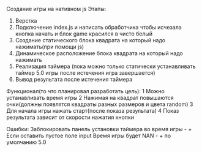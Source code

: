 Создание игры на нативном js
Этапы:

1. Верстка
2. Подключение index.js и написать обработчика чтобы исчезала кнопка начать и блок game красился в чисто белый
3. Создание статического блока квадрата на который надо нажимать(при помощи js)
4. Динамическое расположение блока квадрата на который надо нажимать
5. Реализация таймера (пока можно только статически устанавливать таймер 5.0 игры после истечения игра завершается)
6. Вывод результата после истечения таймера

Функционал(то что планировал разработать цель):
1 Можно устанавливать время игры
2 Нажимая на квадрат повышаются очки(должны появлятся квадраты разных размеров и цвета random)
3 Для начала игры нажать старт(после показа результата)
4 Показ результата зависит от скорости нажатия кнопки

Ошибки:
Заблокировать панель установки таймера во время игры - +
Если оставить пустое поле input Время игры будет NAN - + по умолчанию 5.0
